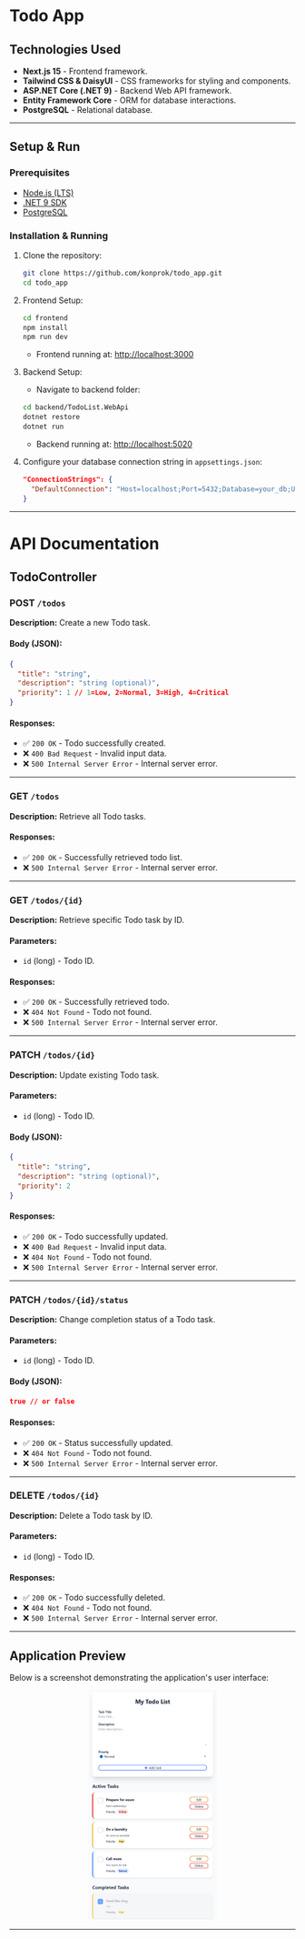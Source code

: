 
# Todo App

## Technologies Used

- **Next.js 15** - Frontend framework.
- **Tailwind CSS & DaisyUI** - CSS frameworks for styling and components.
- **ASP.NET Core (.NET 9)** - Backend Web API framework.
- **Entity Framework Core** - ORM for database interactions.
- **PostgreSQL** - Relational database.

---

## Setup & Run

### Prerequisites

- [Node.js (LTS)](https://nodejs.org/)
- [.NET 9 SDK](https://dotnet.microsoft.com/en-us/download/dotnet/9.0)
- [PostgreSQL](https://www.postgresql.org/download/)

### Installation & Running

1. Clone the repository:
   ```sh
   git clone https://github.com/konprok/todo_app.git
   cd todo_app
   ```

2. Frontend Setup:
   ```sh
   cd frontend
   npm install
   npm run dev
   ```
   - Frontend running at: [http://localhost:3000](http://localhost:3000)

3. Backend Setup:
   - Navigate to backend folder:
   ```sh
   cd backend/TodoList.WebApi
   dotnet restore
   dotnet run
   ```
   - Backend running at: [http://localhost:5020](http://localhost:5020)

4. Configure your database connection string in `appsettings.json`:
   ```json
   "ConnectionStrings": {
     "DefaultConnection": "Host=localhost;Port=5432;Database=your_db;Username=your_user;Password=your_password"
   }
   ```

---

# API Documentation

## TodoController

### POST `/todos`

**Description:** Create a new Todo task.

#### Body (JSON):
```json
{
  "title": "string",
  "description": "string (optional)",
  "priority": 1 // 1=Low, 2=Normal, 3=High, 4=Critical
}
```

#### Responses:
- ✅ `200 OK` - Todo successfully created.
- ❌ `400 Bad Request` - Invalid input data.
- ❌ `500 Internal Server Error` - Internal server error.

---

### GET `/todos`

**Description:** Retrieve all Todo tasks.

#### Responses:
- ✅ `200 OK` - Successfully retrieved todo list.
- ❌ `500 Internal Server Error` - Internal server error.

---

### GET `/todos/{id}`

**Description:** Retrieve specific Todo task by ID.

#### Parameters:
- `id` (long) - Todo ID.

#### Responses:
- ✅ `200 OK` - Successfully retrieved todo.
- ❌ `404 Not Found` - Todo not found.
- ❌ `500 Internal Server Error` - Internal server error.

---

### PATCH `/todos/{id}`

**Description:** Update existing Todo task.

#### Parameters:
- `id` (long) - Todo ID.

#### Body (JSON):
```json
{
  "title": "string",
  "description": "string (optional)",
  "priority": 2
}
```

#### Responses:
- ✅ `200 OK` - Todo successfully updated.
- ❌ `400 Bad Request` - Invalid input data.
- ❌ `404 Not Found` - Todo not found.
- ❌ `500 Internal Server Error` - Internal server error.

---

### PATCH `/todos/{id}/status`

**Description:** Change completion status of a Todo task.

#### Parameters:
- `id` (long) - Todo ID.

#### Body (JSON):
```json
true // or false
```

#### Responses:
- ✅ `200 OK` - Status successfully updated.
- ❌ `404 Not Found` - Todo not found.
- ❌ `500 Internal Server Error` - Internal server error.

---

### DELETE `/todos/{id}`

**Description:** Delete a Todo task by ID.

#### Parameters:
- `id` (long) - Todo ID.

#### Responses:
- ✅ `200 OK` - Todo successfully deleted.
- ❌ `404 Not Found` - Todo not found.
- ❌ `500 Internal Server Error` - Internal server error.

---

## Application Preview

Below is a screenshot demonstrating the application's user interface:

<div align="center">
    <img src="assets/todo_app_screenshot.png" alt="Todo App Preview" width="45%" />
</div>

---
